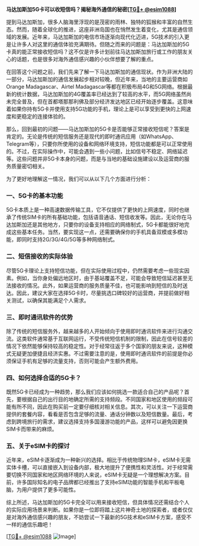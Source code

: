 **马达加斯加5G卡可以收短信吗？揭秘海外通信的秘密[[TG💪+ @esim1088](https://t.me/s/esim1088)]**

提到马达加斯加，很多人脑海里浮现的是茂密的雨林、独特的狐猴和丰富的自然生态。然而，随着全球化的推进，这座非洲岛国也在悄然发生着变化，尤其是通信领域的发展。近年来，马达加斯加的电信市场逐渐向现代化迈进，5G技术的引入更是让许多人对这里的通信体验充满期待。但随之而来的问题是：马达加斯加的5G卡真的能正常接收短信吗？这不仅是许多计划前往马达加斯加旅行或工作的朋友关心的话题，也是很多对海外通信感兴趣的小伙伴想要了解的重点。

在回答这个问题之前，我们先来了解一下马达加斯加的通信现状。作为非洲大陆的一部分，马达加斯加的通信发展起步相对较晚，但近年来，当地的主要运营商如Orange Madagascar、Airtel Madagascar等都在积极布局4G和5G网络。根据最新的统计数据，马达加斯加的4G覆盖率已经达到了较高的水平，而5G网络虽然尚未完全普及，但在首都塔那那利佛及部分经济发达地区已经开始逐步覆盖。这意味着如果你持有5G卡并使用支持5G功能的手机，理论上是可以享受到更快的上网速度和更稳定的连接体验的。

那么，回到最初的问题——马达加斯加的5G卡是否能够正常接收短信呢？答案是肯定的。无论是传统的短信服务还是现代的即时通讯应用（如WhatsApp、Telegram等），只要你所使用的设备和网络环境支持，短信功能都是可以正常使用的。不过，在实际操作中，可能会遇到一些小问题，比如信号不稳定、网络延迟等。这些问题并非5G卡本身的问题，而是与当地的基础设施建设以及运营商的服务质量密切相关。

为了更好地理解这一情况，我们可以从以下几个方面进行分析：

### 一、5G卡的基本功能

5G卡本质上是一种高速数据传输工具，它不仅提供了更快的上网速度，同时也继承了传统SIM卡的所有基础功能，包括语音通话、短信收发等。因此，无论你在马达加斯加还是其他地方，只要你的设备支持相应的网络制式，5G卡都能很好地完成这些基本任务。当然，要实现这一点，还需要确保你的手机具备双模或多模功能，即同时支持2G/3G/4G/5G等多种网络制式。

### 二、短信接收的实际体验

尽管5G卡理论上支持短信功能，但在实际使用过程中，仍然需要考虑一些现实因素。例如，当你身处偏远地区时，由于基站覆盖不足，可能会导致短信延迟甚至无法接收的情况。此外，如果运营商的服务质量不佳，也可能影响到短信的及时送达。因此，建议大家在选择5G卡时，尽量挑选口碑较好的运营商，并提前做好相关测试，以确保其能满足个人需求。

### 三、即时通讯软件的优势

除了传统的短信服务外，越来越多的人开始倾向于使用即时通讯软件来进行沟通交流。这类软件通常基于互联网运行，不受传统短信机制的限制，因此在信号较差的情况下依然能够保持较高的稳定性。对于经常往返于多个国家的朋友来说，这种模式无疑更加便捷且经济实惠。不过需要注意的是，使用即时通讯软件的前提是你必须保证手机有足够的流量支持，否则可能会产生额外费用。

### 四、如何选择合适的5G卡？

既然5G卡已经成为一种趋势，那么我们应该如何挑选一款适合自己的产品呢？首先，要根据自己的出行目的地确定所需的支持频段。不同国家和地区使用的频段可能有所不同，因此在购买前一定要仔细核对相关信息。其次，可以关注一下运营商提供的套餐内容，看看是否包含足够的流量、通话分钟数以及短信数量。最后，考虑到跨境旅行的需求，建议选择支持多国漫游功能的产品，这样可以避免因更换SIM卡而带来的麻烦。

### 五、关于eSIM卡的探讨

近年来，eSIM卡逐渐成为一种新兴的选择。相比于传统物理SIM卡，eSIM卡无需实体卡槽，可以直接嵌入到设备内部，极大地提升了便携性和灵活性。对于经常需要切换不同国家和地区网络环境的人来说，eSIM卡无疑是一个理想解决方案。目前，许多国际知名的电子品牌都已经推出了支持eSIM功能的智能手机和平板电脑，为用户提供了更多可能性。

综上所述，马达加斯加的5G卡完全可以用来接收短信，但具体情况还需结合个人的实际应用场景来判断。如果你是一位即将踏上这片神奇土地的探索者，或者仅仅是对海外通信感兴趣的朋友，不妨尝试一下最新的5G技术和eSIM卡方案，感受不一样的通信乐趣吧！

[[TG💪+ @esim1088](https://t.me/s/esim1088) ![Image](https://i.postimg.cc/4NQfJmqS/Snipaste-2025-05-13-00-14-12.png)]